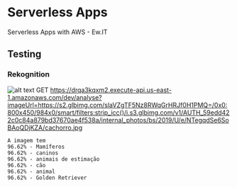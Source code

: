 # Serverless Apps
Serverless Apps with AWS - Ew.IT

## Testing

### Rekognition
![alt text](https://s2.glbimg.com/slaVZgTF5Nz8RWqGrHRJf0H1PMQ=/0x0:800x450/984x0/smart/filters:strip_icc()/i.s3.glbimg.com/v1/AUTH_59edd422c0c84a879bd37670ae4f538a/internal_photos/bs/2019/U/e/NTegqdSe6SoBAoQDjKZA/cachorro.jpg)
GET https://drqa3kqxm2.execute-api.us-east-1.amazonaws.com/dev/analyse?imageUrl=https://s2.glbimg.com/slaVZgTF5Nz8RWqGrHRJf0H1PMQ=/0x0:800x450/984x0/smart/filters:strip_icc()/i.s3.glbimg.com/v1/AUTH_59edd422c0c84a879bd37670ae4f538a/internal_photos/bs/2019/U/e/NTegqdSe6SoBAoQDjKZA/cachorro.jpg

```
A imagem tem
96.62% - Mamíferos
96.62% - caninos
96.62% - animais de estimação
96.62% - cão
96.62% - animal
96.62% - Golden Retriever
```
